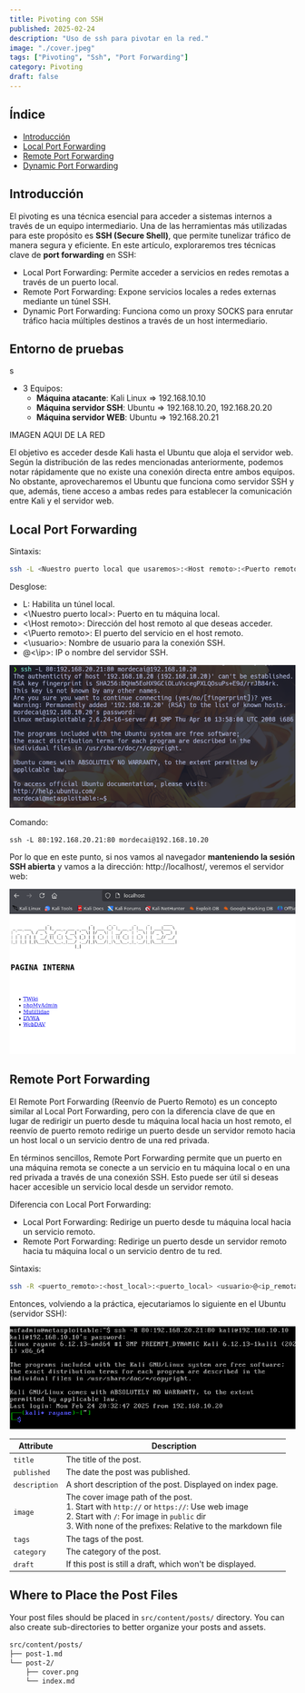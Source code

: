 ```yaml
---
title: Pivoting con SSH
published: 2025-02-24
description: "Uso de ssh para pivotar en la red."
image: "./cover.jpeg"
tags: ["Pivoting", "Ssh", "Port Forwarding"]
category: Pivoting
draft: false
---
```



## Índice
- [Introducción](#Introducción)
- [Local Port Forwarding](#Local-Port-Forwarding)
- [Remote Port Forwarding](#Remote-Port-Forwarding)
- [Dynamic Port Forwarding](#conclusión)

## Introducción

El pivoting es una técnica esencial para acceder a sistemas internos a través de un equipo intermediario. Una de las herramientas más utilizadas para este propósito es **SSH (Secure Shell)**, que permite tunelizar tráfico de manera segura y eficiente.
En este artículo, exploraremos tres técnicas clave de **port forwarding** en SSH:
- Local Port Forwarding: Permite acceder a servicios en redes remotas a través de un puerto local.
- Remote Port Forwarding: Expone servicios locales a redes externas mediante un túnel SSH.
- Dynamic Port Forwarding: Funciona como un proxy SOCKS para enrutar tráfico hacia múltiples destinos a través de un host intermediario.


## Entorno de pruebas
s

- 3 Equipos:
    - **Máquina atacante**: Kali Linux => 192.168.10.10
    - **Máquina servidor SSH**: Ubuntu  => 192.168.10.20, 192.168.20.20
    - **Máquina servidor WEB**: Ubuntu  => 192.168.20.21

IMAGEN AQUI DE LA RED


El objetivo es acceder desde Kali hasta el Ubuntu que aloja el servidor web. Según la distribución de las redes mencionadas anteriormente, podemos notar rápidamente que no existe una conexión directa entre ambos equipos. No obstante, aprovecharemos el Ubuntu que funciona como servidor SSH y que, además, tiene acceso a ambas redes para establecer la comunicación entre Kali y el servidor web.


## Local Port Forwarding


Sintaxis:

```sh
ssh -L <Nuestro puerto local que usaremos>:<Host remoto>:<Puerto remoto> <usuario>@<ip>
```
Desglose:

- L: Habilita un túnel local.
- <\Nuestro puerto local>: Puerto en tu máquina local.
- <\Host remoto>: Dirección del host remoto al que deseas acceder.
- <\Puerto remoto>: El puerto del servicio en el host remoto.
- <\usuario>: Nombre de usuario para la conexión SSH.
- @<\ip>: IP o nombre del servidor SSH.

![img1](../../../assets/images/shh-portforwarding/fw1.png)

Comando: 

```
ssh -L 80:192.168.20.21:80 mordecai@192.168.10.20
```

Por lo que en este punto, si nos vamos al navegador **manteniendo la sesión SSH abierta** y vamos a la dirección: http://localhost/, veremos el servidor web:

![img2](../../../assets/images/shh-portforwarding/localweb1.png)


## Remote Port Forwarding

El Remote Port Forwarding (Reenvío de Puerto Remoto) es un concepto similar al Local Port Forwarding, pero con la diferencia clave de que en lugar de redirigir un puerto desde tu máquina local hacia un host remoto, el reenvío de puerto remoto redirige un puerto desde un servidor remoto hacia un host local o un servicio dentro de una red privada.

En términos sencillos, Remote Port Forwarding permite que un puerto en una máquina remota se conecte a un servicio en tu máquina local o en una red privada a través de una conexión SSH. Esto puede ser útil si deseas hacer accesible un servicio local desde un servidor remoto.


Diferencia con Local Port Forwarding:
- Local Port Forwarding: Redirige un puerto desde tu máquina local hacia un servicio remoto.
- Remote Port Forwarding: Redirige un puerto desde un servidor remoto hacia tu máquina local o un servicio dentro de tu red.

Sintaxis:

```sh
ssh -R <puerto_remoto>:<host_local>:<puerto_local> <usuario>@<ip_remota>
```

Entonces, volviendo a la práctica, ejecutariamos lo siguiente en el Ubuntu (servidor SSH):

![img3](../../../assets/images/shh-portforwarding/rfw1.png)





| Attribute     | Description                                                                                                                                                                                                 |
|---------------|-------------------------------------------------------------------------------------------------------------------------------------------------------------------------------------------------------------|
| `title`       | The title of the post.                                                                                                                                                                                      |
| `published`   | The date the post was published.                                                                                                                                                                            |
| `description` | A short description of the post. Displayed on index page.                                                                                                                                                   |
| `image`       | The cover image path of the post.<br/>1. Start with `http://` or `https://`: Use web image<br/>2. Start with `/`: For image in `public` dir<br/>3. With none of the prefixes: Relative to the markdown file |
| `tags`        | The tags of the post.                                                                                                                                                                                       |
| `category`    | The category of the post.                                                                                                                                                                                   |
| `draft`        | If this post is still a draft, which won't be displayed.                                                                                                                                                    |

## Where to Place the Post Files



Your post files should be placed in `src/content/posts/` directory. You can also create sub-directories to better organize your posts and assets.

```
src/content/posts/
├── post-1.md
└── post-2/
    ├── cover.png
    └── index.md
```
